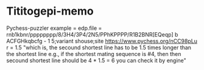 # Tititogepi-memo
Pychess-puzzler
example = edp.file = rnb1kbnr/pppppppp/8/3H4/3P4/2N5/PPhKPPPP/R1B2BNR[EQeqp] b ACFGHkqbcfg - 1 5;variant shouse;site https://www.pychess.org/nCC98pLu
r = 1.5
"which is, the secound shortest line has to be 1.5 times longer than the shortest line
e.g., if the shortest mating sequence is #4, then then secound shortest line should be 4 * 1.5 = 6
you can check it by engine"
